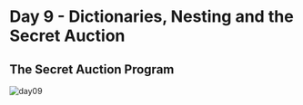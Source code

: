 # Day 9 - Dictionaries, Nesting and the Secret Auction

## The Secret Auction Program
![day09](https://user-images.githubusercontent.com/98851253/154522091-bcd0d5fc-70f0-4d04-adcf-276bafbeb69f.gif)
